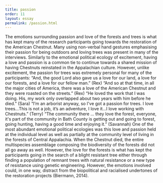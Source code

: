 ```yaml
---
title: passion
order: 11
layout: essay
permalink: /passion.html
---
```


The emotions surrounding passion and love of the forests and trees is what has kept many of the research participants going towards the restoration of the American Chestnut. Many using non-verbal hand gestures emphasising their passion for being outdoors and loving trees was present in many of the interviews. Similarly to the emotional political ecology of excitement, having a love and passion is a common tie to continue towards a shared mission of having Chestnuts reinstated in the Appalachian culture. However, unlike excitement, the passion for trees was extremely personal for many of the participants:
“And, the good Lord also gave us a love for our land, a love for our forests, and a love for our fellow man.” (Rex)
“And so at that time, in all the major cities of America, there was a love of the American Chestnut and they were roasted on the streets.” (Rex)
“He loved the work that I was doing. His, my work only overlapped about two years with him before he died.” (Sara)
“I’m an arborist anyway, so I've got a passion for trees. I love trees…This is not a job, it’s an adventure, I love it…I love working with Chestnuts.” (Terry)
“The community there … they love the forest, everyone, it's part of the community in Bath County is getting out and going to forest, going hunting, having a good time and enjoying it.” (Savannah)
One of the most abundant emotional political ecologies was this love and passion held at the individual level as well as partially at the community level of living in the forests of Central Appalachia. When the Chestnut died, the entire multispecies assemblage composing the biodiversity of the forests did not all go away as well. However, the love for the forests is what has kept the participants going in the search of a blight resistant tree either through finding a population of remnant trees with natural resistance or a new type of resistance using genetic engineering. However, the emotions involved could, in one way, distract from the biopolitical and racialised undertones of the restoration projects (Biermann, 2014).
